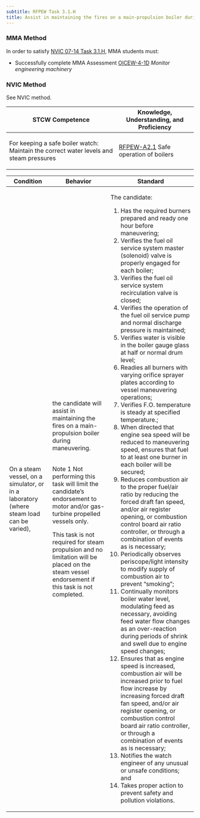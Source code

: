 ```yaml
---
subtitle: RFPEW Task 3.1.H 
title: Assist in maintaining the fires on a main-propulsion boiler during maneuvering
---
```



### MMA Method

In order to satisfy  [NVIC 07-14  Task  3.1.H]({{site.baseurl}}/assets/images/nvic-07-14.pdf), MMA students must:

* Successfully complete MMA Assessment [OICEW-4-1D]({{site.baseurl}}/assessments/Engine/OICEW-4-1D) *Monitor engineering machinery*


### NVIC Method

<a onclick="togglevisibility('nvic_methods')" >See NVIC method.</a>

<div id='nvic_methods' class='hide'>

<table>
<thead>
<tr>
<th class='forty'> STCW Competence </th>
<th class='sixty'> Knowledge, Understanding, and Proficiency </th>
</tr>
</thead>




<tbody>
<tr><td markdown='1'>

For keeping a safe boiler watch: Maintain the correct water levels and steam pressures

</td><td markdown='1'>

[RFPEW-A2.1](../../tables/34.html#RFPEW-A2.1) Safe operation of boilers

</td></tr>


</tbody>
</table>


<table>
<thead>
<tr><th class='twenty'>  Condition </th><th class='twenty'> Behavior </th><th  class='sixty'>Standard </th></tr>
</thead>
<tbody >



<tr><td markdown='1'>

On a steam vessel, on a simulator, or in a laboratory (where steam load can be varied),

</td><td markdown='1'>

the candidate will assist in maintaining the fires on a main- propulsion boiler during maneuvering.

<br>

<div class="tooltip">Note 1
<span class="tooltiptext">
Not performing this task will limit the candidate’s endorsement to motor and/or gas-turbine propelled vessels only.

This task is not required for steam propulsion and no limitation will be placed on the steam vessel endorsement if this task is not completed.
</span>
</div>


</td><td markdown='1'>

The candidate:

1. Has the required burners prepared and ready one hour before maneuvering;
2. Verifies the fuel oil service system master (solenoid) valve is properly engaged for each boiler;
3. Verifies the fuel oil service system recirculation valve is closed;
4. Verifies the operation of the fuel oil service pump and normal discharge pressure is maintained;
5. Verifies water is visible in the boiler gauge glass at half or normal drum level;
6. Readies all burners with varying orifice sprayer plates according to vessel maneuvering operations;
7. Verifies F.O. temperature is steady at specified temperature.;
8. When directed that engine sea speed will be reduced to maneuvering speed, ensures that fuel to at least one burner in each boiler will be secured;
9. Reduces combustion air to the proper fuel/air ratio by reducing the forced draft fan speed, and/or air register opening, or combustion control board air ratio controller, or through a combination of events as is necessary; 
10. Periodically observes periscope/light intensity to modify supply of combustion air to prevent “smoking”;
11. Continually monitors boiler water level, modulating feed as necessary, avoiding feed water flow changes as an over-reaction during periods of shrink and swell due to engine speed changes;
12. Ensures that as engine speed is increased, combustion air will be increased prior to fuel flow increase by increasing forced draft fan speed, and/or air register opening, or combustion control board air ratio controller, or through a combination of events as is necessary;
13. Notifies the watch engineer of any unusual or unsafe conditions; and
14. Takes proper action to prevent safety and pollution violations.

</td></tr>
</tbody>
</table>
</div>
